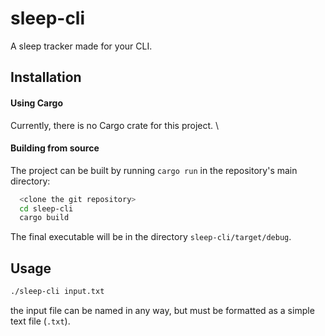 
# sleep-cli

A sleep tracker made for your CLI.


## Installation

#### Using Cargo
Currently, there is no Cargo crate for this project. \

#### Building from source
The project can be built by running `cargo run` in the repository's main directory:

```bash
  <clone the git repository>
  cd sleep-cli
  cargo build
```
The final executable will be in the directory `sleep-cli/target/debug`.


    
## Usage

```bash
./sleep-cli input.txt
```

the input file can be named in any way, but must be formatted as a simple text file (`.txt`).


